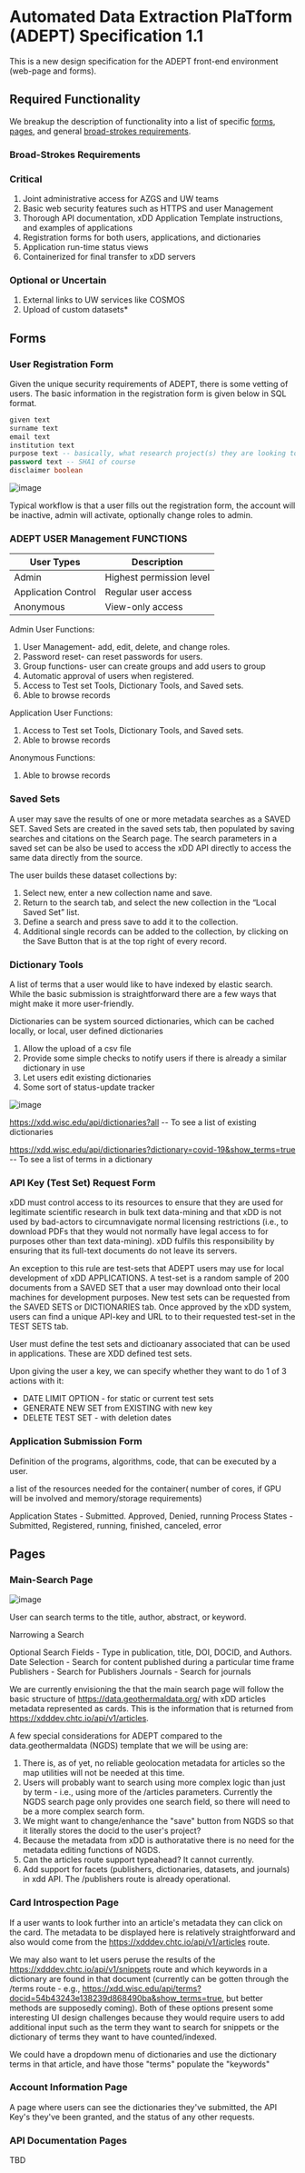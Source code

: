 # Automated Data Extraction PlaTform (ADEPT) Specification 1.1
This is a new design specification for the ADEPT front-end environment (web-page and forms).

## Required Functionality
We breakup the description of functionality into a list of specific [forms](#forms), [pages](#pages), and general [broad-strokes requirements](#broad-strokes-requirements). 

### Broad-Strokes Requirements

### Critical 
1. Joint administrative access for AZGS and UW teams
2. Basic web security features such as HTTPS and user Management
3. Thorough API documentation, xDD Application Template instructions, and examples of applications
4. Registration forms for both users, applications, and dictionaries
5. Application run-time status views
6. Containerized for final transfer to xDD servers

### Optional or Uncertain
1. External links to UW services like COSMOS
2. Upload of custom datasets*

## Forms

### User Registration Form
Given the unique security requirements of ADEPT, there is some vetting of users. The basic information in the registration form is given below in SQL format.


````SQL
given text
surname text
email text
institution text
purpose text -- basically, what research project(s) they are looking to accomplish
password text -- SHA1 of course
disclaimer boolean
````

![image](https://user-images.githubusercontent.com/6250117/114731457-9f187480-9cf6-11eb-80cd-4f262b8bb78a.png)

Typical workflow is that a user fills out the registration form, the account will be inactive, admin will activate, optionally change roles to admin.

### ADEPT USER Management FUNCTIONS
 

| User Types | Description |
| --- | --- |
| Admin | Highest permission level |
| Application Control | Regular user access |
| Anonymous | View-only access |


Admin User Functions:
1. User Management- add, edit, delete, and change roles.
2. Password reset- can reset passwords for users.
3. Group functions- user can create groups and add users to group 
4. Automatic approval of users when registered.
5. Access to Test set Tools, Dictionary Tools, and Saved sets.
6. Able to browse records

Application User Functions:
1. Access to Test set Tools, Dictionary Tools, and Saved sets.
2. Able to browse records

Anonymous Functions:
1. Able to browse records


### Saved Sets

A user may save the results of one or more metadata searches as a SAVED SET. Saved Sets are created in the saved sets tab, then populated by saving searches and citations on the Search page. The search parameters in a saved set can be also be used to access the xDD API directly to access the same data directly from the source.

 The user builds these dataset collections by:

1. Select new, enter a new collection name and save. 
2. Return to the search tab, and select the new collection in the “Local Saved Set” list.
3. Define a search and press save to add it to the collection.
4. Additional single records can be added to the collection, by clicking on the Save Button that is at the top right of every record. 



### Dictionary Tools
A list of terms that a user would like to have indexed by elastic search. While the basic submission is straightforward there are a few ways that might make it more user-friendly.

Dictionaries can be system sourced dictionaries, which can be cached locally, or local, user defined dictionaries

1. Allow the upload of a csv file
2. Provide some simple checks to notify users if there is already a similar dictionary in use
3. Let users edit existing dictionaries
4. Some sort of status-update tracker

![image](https://user-images.githubusercontent.com/6250117/114928718-c56a0d00-9de7-11eb-81a6-13addd96ce4a.png)


https://xdd.wisc.edu/api/dictionaries?all -- To see a list of existing dictionaries

https://xdd.wisc.edu/api/dictionaries?dictionary=covid-19&show_terms=true -- To see a list of terms in a dictionary


### API Key (Test Set) Request Form

xDD must control access to its resources to ensure that they are used for legitimate scientific research in bulk text data-mining and that xDD is not used by bad-actors to circumnavigate normal licensing restrictions (i.e., to download PDFs that they would not normally have legal access to for purposes other than text data-mining). xDD fulfils this responsibility by ensuring that its full-text documents do not leave its servers.

An exception to this rule are test-sets that ADEPT users may use for local development of xDD APPLICATIONS. A test-set is a random sample of 200 documents from a SAVED SET that a user may download onto their local machines for development purposes. New test sets can be requested from the SAVED SETS or DICTIONARIES tab. Once approved by the xDD system, users can find a unique API-key and URL to to their requested test-set in the TEST SETS tab.

User must define the test sets and dictioanary associated that can be used in applications. These are XDD defined test sets.

Upon giving the user a key, we can specify whether they want to do 1 of 3 actions with it:

* DATE LIMIT OPTION - for static or current test sets
* GENERATE NEW SET from EXISTING with new key
* DELETE TEST SET - with deletion dates



### Application Submission Form

Definition of the programs, algorithms, code, that can be executed by a user.  

a list of the resources needed for the container( number of cores, if GPU will be involved and memory/storage requirements)

Application States - Submitted. Approved, Denied, running
Process States - Submitted, Registered, running, finished, canceled, error


## Pages

### Main-Search Page

![image](https://user-images.githubusercontent.com/6250117/116592650-147a6c80-a8d5-11eb-8282-7ea18907d7f9.png)

User can search terms to the title, author, abstract, or keyword. 

Narrowing a Search

Optional Search Fields - Type in publication, title, DOI, DOCID, and Authors.
Date Selection - Search for content published during a particular time frame
Publishers - Search for Publishers
Journals - Search for journals 





We are currently envisioning the that the main search page will follow the basic structure of https://data.geothermaldata.org/ with xDD articles metadata represented as cards. This is the information that is returned from https://xdddev.chtc.io/api/v1/articles. 

A few special considerations for ADEPT compared to the data.geothermaldata (NGDS) template that we will be using are:
1. There is, as of yet, no reliable geolocation metadata for articles so the map utilities will not be needed at this time.
2. Users will probably want to search using more complex logic than just by term - i.e., using more of the /articles parameters. Currently the NGDS search page only provides one search field, so there will need to be a more complex search form.
3. We might want to change/enhance the "save" button from NGDS so that it literally stores the docid to the user's project? 
4. Because the metadata from xDD is authoratative there is no need for the metadata editing functions of NGDS.
5. Can the articles route support typeahead? It cannot currently.
6. Add support for facets (publishers, dictionaries, datasets, and journals) in xdd API. The /publishers route is already operational.

### Card Introspection Page
If a user wants to look further into an article's metadata they can click on the card. The metadata to be displayed here is relatively straightforward and also would come from the https://xdddev.chtc.io/api/v1/articles route.

We may also want to let users peruse the results of the https://xdddev.chtc.io/api/v1/snippets route and which keywords in a dictionary are found in that document (currently can be gotten through the /terms route - e.g., https://xdd.wisc.edu/api/terms?docid=54b43243e138239d868490ba&show_terms=true, but better methods are supposedly coming). Both of these options present some interesting UI design challenges because they would require users to add additional input such as the term they want to search for snippets or the dictionary of terms they want to have counted/indexed.

We could have a dropdown menu of dictionaries and use the dictionary terms in that article, and have those "terms" populate the "keywords"

### Account Information Page
A page where users can see the dictionaries they've submitted, the API Key's they've been granted, and the status of any other requests.

### API Documentation Pages
TBD


